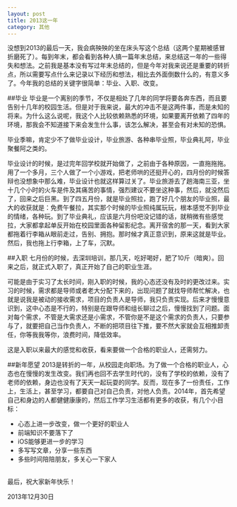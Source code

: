 ```yaml
---
layout: post
title: 2013这一年
category: 其他
---
```


没想到2013的最后一天，我会病殃殃的坐在床头写这个总结（这两个星期被感冒折磨死了）。每到年末，都会看到各种人搞一篇年末总结，来总结这一年的一些得失和想法。之前我是基本没有写过年末总结的，但是今年对我来说还是重要的转折点，所以需要写点什么来记录以下经历和想法，相比去外面倒数什么的，有意义多了。今年我的总结的关键字很简单：毕业、入职、改变。

##毕业
毕业是一个离别的季节，不仅是相处了几年的同学将要各奔东西，而且要告别十几年的校园生活。但是对于我来说，最大的冲击不是这两件事，而是未知的将来。为什么这么说呢，我这个人比较依赖熟悉的环境，如果要离开依赖了四年的环境，那我会不知道接下来会发生什么事，该怎么解决，甚至会有对未知的恐惧。

毕业季嘛，肯定少不了做毕业设计，毕业旅游、各种串毕业照，毕业典礼阿，毕业聚餐阿之类的。

毕业设计的时候，是过完年回学校就开始做了，之前由于各种原因，一直拖拖拖。用了一个多月，三个人做了一个小游戏，把老师哄的还挺开心的，四月份的时候答辩也没想象中那么难，毕业设计也就这样算过关了。毕业旅游去了趟海南三亚，坐十几个小时的火车是件及其痛苦的事情，强烈建议不要坐这种事，然后，就没然后了，回来之后巨黑。到了四五月份，就是毕业照拉，跑了好几个朋友的毕业照，最大的收获就是：免费午餐拉，其实那个时候的毕业照纯属玩玩，根本感觉不到毕业的情绪，各种玩。到了毕业典礼，应该是六月份吧没记错的话，就稍微有些感觉拉，大家都拿起单反开始在校园里面各种留影纪念。离开宿舍的那一天，看到大家都拖着行李箱从眼前走过，告别、拥抱。那时候才真正意识到，原来这就是毕业。然后，我也拖上行李箱，上了车，沉默。

##入职
七月份的时候，去深圳培训，那几天，吃好喝好，肥了10斤（暗爽）。回来之后，就正式入职了，真正开始了自己的职业生涯。

可能是由于实习了太长时间，刚入职的时候，我的心态还没有及时的更改过来。实习的时候，需求都是导师或者老大分配下来的，出现问题了就找导师帮忙解决，也就是说我是被动的接收需求，项目的负责人是导师，我只负责实现。后来才慢慢意识到，这中心态是不行的，特别是在跟导师和组长聊过之后，慢慢找到了问题。面对每个需求，不管是大需求还是小需求，不管你是不是这个需求的负责人，只要参与了，就要把自己当作负责人，不断的把项目往下推，要不然大家就会互相推卸责任，你等我我等你，浪费时间，降低效率。

这是入职以来最大的感觉和收获，看来要做一个合格的职业人，还需努力。


##新年愿望
2013是转折的一年，从校园走向职场。为了做一个合格的职业人，心态也在慢慢的发生改变。我们再也回不去学生时代的，没有了学校的依赖，没有了老师的依赖，身边也没有了天天一起玩耍的同学。反而，现在多了一份责任，工作上，生活上，甚至学习，都要自己对自己负责，对他人负责。2014年，首先希望自己和身边的人都健健康康的，然后工作学习生活都有更多的收获，有几个小目标：

* 心态上进一步改变，做一个更好的职业人
* 前端知识不要落下了
* iOS能够更进一步的学习
* 多写写文章，分享一些东西
* 多些时间陪陪朋友，多关心一下家人

<br>
最后，祝大家新年快乐！

2013年12月30日

